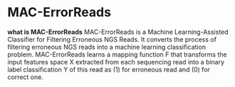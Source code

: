 # MAC-ErrorReads
__what is MAC-ErrorReads__
MAC-ErrorReads is a Machine Learning-Assisted Classifier for Filtering Erroneous NGS Reads. It converts the process of filtering erroneous NGS reads into a machine learning classification problem. MAC-ErrorReads learns a mapping function F that transforms the input features space X extracted from each sequencing read into a binary label classification Y of this read as (1) for erroneous read and (0) for correct one.

